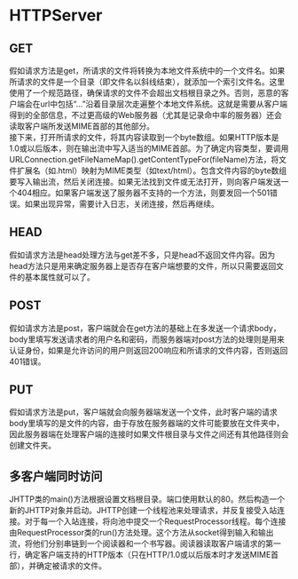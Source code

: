 # HTTPServer
## GET
假如请求方法是get，所请求的文件将转换为本地文件系统中的一个文件名。如果所请求的文件是一个目录（即文件名以斜线结束），就添加一个索引文件名。这里使用了一个规范路径，确保请求的文件不会超出文档根目录之外。否则，恶意的客户端会在url中包括“...”沿着目录层次走遍整个本地文件系统。这就是需要从客户端得到的全部信息，不过更高级的Web服务器（尤其是记录命中率的服务器）还会读取客户端所发送MIME首部的其他部分。  
接下来，打开所请求的文件，将其内容读取到一个byte数组。如果HTTP版本是1.0或以后版本，则在输出流中写入适当的MIME首部。为了确定内容类型，要调用URLConnection.getFileNameMap().getContentTypeFor(fileName)方法，将文件扩展名（如.html）映射为MIME类型（如text/html）。包含文件内容的byte数组要写入输出流，然后关闭连接。如果无法找到文件或无法打开，则向客户端发送一个404相应。如果客户端发送了服务器不支持的一个方法，则要发回一个501错误。如果出现异常，需要计入日志，关闭连接，然后再继续。
## HEAD
假如请求方法是head处理方法与get差不多，只是head不返回文件内容。因为head方法只是用来确定服务器上是否存在客户端想要的文件，所以只需要返回文件的基本属性就可以了。
## POST
假如请求方法是post，客户端就会在get方法的基础上在多发送一个请求body，body里填写发送请求者的用户名和密码，而服务器端对post方法的处理则是用来认证身份，如果是允许访问的用户则返回200响应和所请求的文件内容，否则返回401错误。
## PUT
假如请求方法是put，客户端就会向服务器端发送一个文件，此时客户端的请求body里填写的是文件的内容，由于存放在服务器端的文件可能要放在文件夹中，因此服务器端在处理客户端的连接时如果文件根目录与文件之间还有其他路径则会创建文件夹。
## 多客户端同时访问
JHTTP类的main()方法根据设置文档根目录。端口使用默认的80。然后构造一个新的JHTTP对象并启动。JHTTP创建一个线程池来处理请求，并反复接受入站连接。对于每一个入站连接，将向池中提交一个RequestProcessor线程。每个连接由RequestProcessor类的run()方法处理。这个方法从socket得到输入和输出流，将他们分别串链到一个阅读器和一个书写器。阅读器读取客户端请求的第一行，确定客户端支持的HTTP版本（只在HTTP/1.0或以后版本时才发送MIME首部），并确定被请求的文件。
